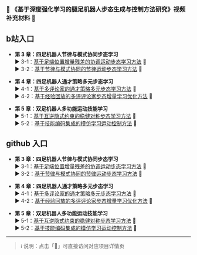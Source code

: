 
### 🤖 《基于深度强化学习的腿足机器人步态生成与控制方法研究》视频补充材料 🤖 

## b站入口
- **第 3 章：四足机器人节律与模式协同步态学习**  
  ▶️ 3-1：[基于足端位置增量残差的协调运动步态学习方法](https://www.bilibili.com/video/BV1PZ4nzEEA1/?spm_id_from=333.1387.collection.video_card.click) 🔗  
  ▶️ 3-2：[基于节律与模式协同的节律运动步态学习方法](https://www.bilibili.com/video/BV1SE47z7Ewf?spm_id_from=333.1387.collection.video_card.click) 🔗  

- **第 4 章：四足机器人通才策略多元步态学习**  
  ▶️ 4-1：[基于多评论家的通才策略多元步态学习方法](https://space.bilibili.com/1891570791/lists/4983536?type=series) 🔗  
  ▶️ 4-2：[基于经验回放的多评评论家步态增量学习优化方法](https://www.bilibili.com/video/BV1pZ4nzEE2K/?spm_id_from=333.1387.collection.video_card.click) 🔗  


- **第 5 章：双足机器人多功能运动技能学习**  
  ▶️ 5-1：[基于互逆隐式约束的稳健对称步态学习方法](https://space.bilibili.com/1891570791/lists/4983561?type=series) 🔗  
  ▶️ 5-2：[基于技能编码集成的模仿学习运动控制方法](https://space.bilibili.com/1891570791/lists/4984224?type=series) 🔗  

## github 入口
- **第 3 章：四足机器人节律与模式协同步态学习**  
  ▶️ 3-1：[基于足端位置增量残差的协调运动步态学习方法](https://vsislab.github.io/ifpc/) 🔗  
  ▶️ 3-2：[基于节律与模式协同的节律运动步态学习方法](https://vsislab.github.io/rhyloc/) 🔗  

- **第 4 章：四足机器人通才策略多元步态学习**  
  ▶️ 4-1：[基于多评论家的通才策略多元步态学习方法](https://vsislab.github.io/gala/) 🔗  
  ▶️ 4-2：[基于经验回放的多评评论家步态增量学习优化方法](https://vsislab.github.io/mcler/) 🔗  


- **第 5 章：双足机器人多功能运动技能学习**  
  ▶️ 5-1：[基于互逆隐式约束的稳健对称步态学习方法](https://vsislab.github.io/SelfMimic/) 🔗  
  ▶️ 5-2：[基于技能编码集成的模仿学习运动控制方法](https://vsislab.github.io/seil/) 🔗  

---
> ℹ️ 说明：点击「🔗」可直接访问对应项目详情页
